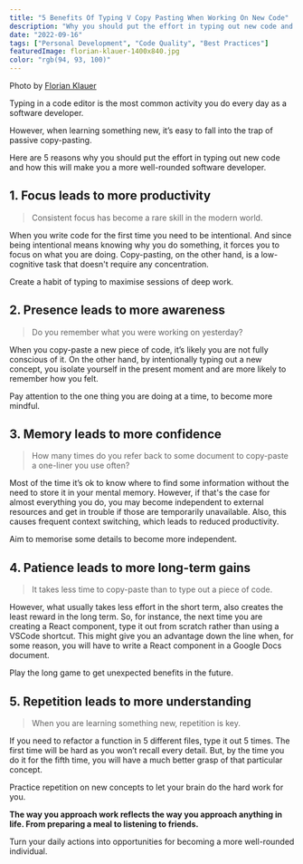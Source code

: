 ```yaml
---
title: "5 Benefits Of Typing V Copy Pasting When Working On New Code"
description: "Why you should put the effort in typing out new code and how this will make you a more well-rounded software developer."
date: "2022-09-16"
tags: ["Personal Development", "Code Quality", "Best Practices"]
featuredImage: florian-klauer-1400x840.jpg
color: "rgb(94, 93, 100)"
---
```


<figcaption>
    <p>Photo by <a href="https://unsplash.com/photos/mk7D-4UCfmg" target="_blank">Florian Klauer</a></p>
</figcaption>

Typing in a code editor is the most common activity you do every day as a software developer.

However, when learning something new, it’s easy to fall into the trap of passive copy-pasting.

Here are 5 reasons why you should put the effort in typing out new code and how this will make you a more well-rounded software developer.

## 1. Focus leads to more productivity

> Consistent focus has become a rare skill in the modern world.

When you write code for the first time you need to be intentional. And since being intentional means knowing why you do something, it forces you to focus on what you are doing. Copy-pasting, on the other hand, is a low-cognitive task that doesn't require any concentration.

Create a habit of typing to maximise sessions of deep work.

## 2. Presence leads to more awareness

> Do you remember what you were working on yesterday?

When you copy-paste a new piece of code, it’s likely you are not fully conscious of it. On the other hand, by intentionally typing out a new concept, you isolate yourself in the present moment and are more likely to remember how you felt.

Pay attention to the one thing you are doing at a time, to become more mindful.

## 3. Memory leads to more confidence

> How many times do you refer back to some document to copy-paste a one-liner you use often?

Most of the time it’s ok to know where to find some information without the need to store it in your mental memory. However, if that's the case for almost everything you do, you may become independent to external resources and get in trouble if those are temporarily unavailable. Also, this causes frequent context switching, which leads to reduced productivity.

Aim to memorise some details to become more independent.

## 4. Patience leads to more long-term gains

> It takes less time to copy-paste than to type out a piece of code.

However, what usually takes less effort in the short term, also creates the least reward in the long term. So, for instance, the next time you are creating a React component, type it out from scratch rather than using a VSCode shortcut. This might give you an advantage down the line when, for some reason, you will have to write a React component in a Google Docs document.

Play the long game to get unexpected benefits in the future.

## 5. Repetition leads to more understanding

> When you are learning something new, repetition is key.

If you need to refactor a function in 5 different files, type it out 5 times. The first time will be hard as you won’t recall every detail. But, by the time you do it for the fifth time, you will have a much better grasp of that particular concept.

Practice repetition on new concepts to let your brain do the hard work for you.

**The way you approach work reflects the way you approach anything in life. From preparing a meal to listening to friends.**

Turn your daily actions into opportunities for becoming a more well-rounded individual.

